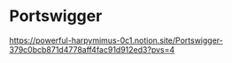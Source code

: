 # Portswigger

https://powerful-harpymimus-0c1.notion.site/Portswigger-379c0bcb871d4778aff4fac91d912ed3?pvs=4

